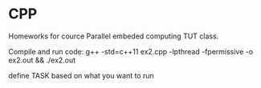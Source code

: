 # CPP

Homeworks for cource Parallel embeded computing TUT class.

Compile and run code:
g++ -std=c++11 ex2.cpp -lpthread -fpermissive -o ex2.out && ./ex2.out

define TASK based on what you want to run

